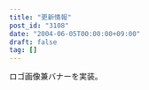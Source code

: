 ```yaml
---
title: "更新情報"
post_id: "3108"
date: "2004-06-05T00:00:00+09:00"
draft: false
tag: []
---
```



ロゴ画像兼バナーを実装。
